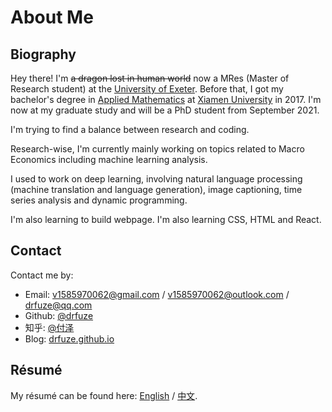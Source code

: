 # About Me

## Biography

Hey there! I'm ~~a dragon lost in human world~~ now a MRes (Master of Research student) at the [University of Exeter](https://www.exeter.ac.uk/). Before that, I got my bachelor's degree in [Applied Mathematics](https://math.xmu.edu.cn/) at [Xiamen University](https://en.xmu.edu.cn/) in 2017. I'm now at my graduate study and will be a PhD student from September 2021.

I'm trying to find a balance between research and coding.

Research-wise, I'm currently mainly working on topics related to Macro Economics including machine learning analysis.

I used to work on deep learning, involving natural language processing (machine translation and language generation), image captioning, time series analysis and dynamic programming.

I'm also learning to build webpage. I'm also learning CSS, HTML and React.


## Contact

Contact me by:

- Email: [v1585970062@gmail.com](mailto:v1585970062@gmail.com) / [v1585970062@outlook.com](mailto:v1585970062@outlook.com) / [drfuze@qq.com](mailto:drfuze@qq.com)
- Github: [@drfuze](https://github.com/drfuze)
- 知乎: [@付泽](https://www.zhihu.com/people/drfuze)
- Blog: [drfuze.github.io](https://drfuze.github.io)


## Résumé

My résumé can be found here: [English](https://zxh.io/files/cv/brief/en.pdf) / [中文](https://zxh.io/files/cv/brief/cn.pdf).
